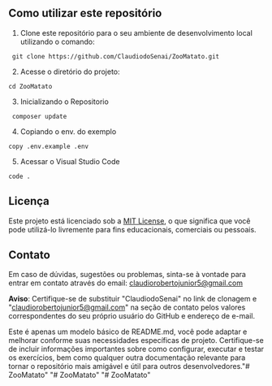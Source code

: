 ## Como utilizar este repositório

1. Clone este repositório para o seu ambiente de desenvolvimento local utilizando o comando:
```
 git clone https://github.com/ClaudiodoSenai/ZooMatato.git
```
2. Acesse o diretório do projeto:
```
cd ZooMatato
```
3. Inicializando o Repositorio
```
 composer update

```
4. Copiando o env. do exemplo
```
copy .env.example .env
```

5. Acessar o Visual Studio Code
```
code .
```

## Licença

Este projeto está licenciado sob a [MIT License](LICENSE), o que significa que você pode utilizá-lo livremente para fins educacionais, comerciais ou pessoais.

## Contato
Em caso de dúvidas, sugestões ou problemas, sinta-se à vontade para entrar em contato através do email: claudiorobertojunior5@gmail.com

**Aviso**: Certifique-se de substituir "ClaudiodoSenai" no link de clonagem e "claudiorobertojunior5@gmail.com" na seção de contato pelos valores correspondentes do seu próprio usuário do GitHub e endereço de e-mail.

Este é apenas um modelo básico de README.md, você pode adaptar e melhorar conforme suas necessidades específicas de projeto. Certifique-se de incluir informações importantes sobre como configurar, executar e testar os exercícios, bem como qualquer outra documentação relevante para tornar o repositório mais amigável e útil para outros desenvolvedores."# ZooMatato" 
"# ZooMatato" 
"# ZooMatato" 